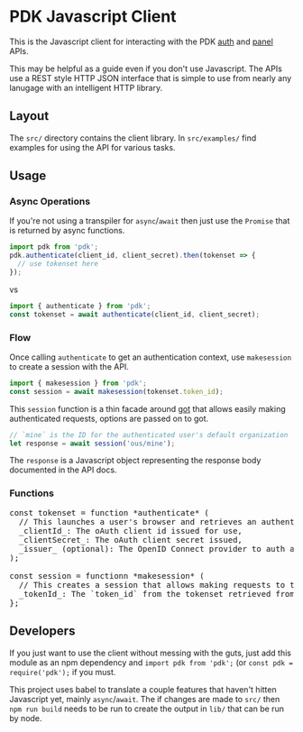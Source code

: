 # PDK Javascript Client

This is the Javascript client for interacting with the PDK [auth](http://docs.pdkauthapi.apiary.io/) and [panel](http://docs.pdkapi.apiary.io/) APIs.

This may be helpful as a guide even if you don't use Javascript.
The APIs use a REST style HTTP JSON interface that is simple to use from nearly any lanugage with an intelligent HTTP library.

## Layout

The `src/` directory contains the client library. In `src/examples/` find examples for using the API for various tasks.

## Usage

### Async Operations

If you're not using a transpiler for `async`/`await` then just use the `Promise` that is returned by async functions. 

```javascript
import pdk from 'pdk';
pdk.authenticate(client_id, client_secret).then(tokenset => {
  // use tokenset here
});
```

vs

```javascript
import { authenticate } from 'pdk';
const tokenset = await authenticate(client_id, client_secret);
```

### Flow

Once calling `authenticate` to get an authentication context, use `makesession` to create a session with the API.

```javascript
import { makesession } from 'pdk';
const session = await makesession(tokenset.token_id);
```

This `session` function is a thin facade around [got](https://github.com/sindresorhus/got) that allows easily making authenticated requests, options are passed on to got.

```javascript
// `mine` is the ID for the authenticated user's default organization
let response = await session('ous/mine');
```

The `response` is a Javascript object representing the response body documented in the API docs.

### Functions

<pre>
const tokenset = function *authenticate* (
  // This launches a user's browser and retrieves an authentication token
  _clientId_: The oAuth client id issued for use,
  _clientSecret_: The oAuth client secret issued,
  _issuer_ (optional): The OpenID Connect provider to auth against,
);

const session = functionn *makesession* (
  // This creates a session that allows making requests to the API endpoints
  _tokenId_: The `token_id` from the tokenset retrieved from `authenticate`,
};
</pre>


## Developers

If you just want to use the client without messing with the guts, just add this module as an npm dependency and `import pdk from 'pdk';` (or `const pdk = require('pdk');` if you must.

This project uses babel to translate a couple features that haven't hitten Javascript yet, mainly `async`/`await`.
The if changes are made to `src/` then `npm run build` needs to be run to create the output in `lib/` that can be run by node.
